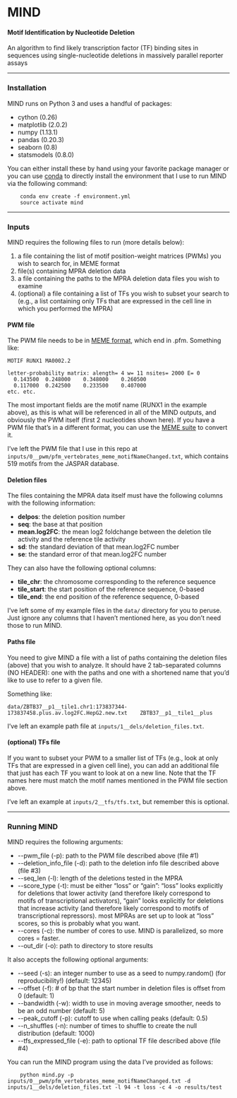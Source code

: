 # MIND
#### Motif Identification by Nucleotide Deletion
An algorithm to find likely transcription factor (TF) binding sites in sequences using single-nucleotide deletions in massively parallel reporter assays

---------------------------------------------------------------------------------------------------
### Installation
MIND runs on Python 3 and uses a handful of packages:
- cython (0.26)
- matplotlib (2.0.2)
- numpy (1.13.1)
- pandas (0.20.3)
- seaborn (0.8)
- statsmodels (0.8.0)

You can either install these by hand using your favorite package manager or you can use [conda](https://conda.io/docs/user-guide/getting-started.html) to directly install the environment that I use to run MIND via the following command:
```
	conda env create -f environment.yml
	source activate mind
```

---------------------------------------------------------------------------------------------------
### Inputs
MIND requires the following files to run (more details below):
1. a file containing the list of motif position-weight matrices (PWMs) you wish to search for, in MEME format
2. file(s) containing MPRA deletion data
3. a file containing the paths to the MPRA deletion data files you wish to examine
4. (optional) a file containing a list of TFs you wish to subset your search to (e.g., a list containing only TFs that are expressed in the cell line in which you performed the MPRA)

#### PWM file
The PWM file needs to be in [MEME format](http://web.mit.edu/meme_v4.11.4/share/doc/meme-format.html), which end in .pfm. Something like:
```
MOTIF RUNX1	MA0002.2

letter-probability matrix: alength= 4 w= 11 nsites= 2000 E= 0
  0.143500	0.248000	0.348000	0.260500
  0.117000	0.242500	0.233500	0.407000
etc. etc.
```
The most important fields are the motif name (RUNX1 in the example above), as this is what will be referenced in all of the MIND outputs, and obviously the PWM itself (first 2 nucleotides shown here). If you have a PWM file that’s in a different format, you can use the [MEME suite](http://web.mit.edu/meme_v4.11.4/share/doc/motif_conversion.html) to convert it.

I’ve left the PWM file that I use in this repo at `inputs/0__pwm/pfm_vertebrates_meme_motifNameChanged.txt`, which contains 519 motifs from the JASPAR database.

#### Deletion files

The files containing the MPRA data itself must have the following columns with the following information:
- **delpos**: the deletion position number
- **seq**: the base at that position
- **mean.log2FC**: the mean log2 foldchange between the deletion tile activity and the reference tile activity
- **sd**: the standard deviation of that mean.log2FC number
- **se**: the standard error of that mean.log2FC number

They can also have the following optional columns:
- **tile_chr**: the chromosome corresponding to the reference sequence
- **tile_start**: the start position of the reference sequence, 0-based
- **tile_end**: the end position of the reference sequence, 0-based

I’ve left some of my example files in the `data/` directory for you to peruse. Just ignore any columns that I haven’t mentioned here, as you don’t need those to run MIND.

#### Paths file

You need to give MIND a file with a list of paths containing the deletion files (above) that you wish to analyze. It should have 2 tab-separated columns (NO HEADER): one with the paths and one with a shortened name that you’d like to use to refer to a given file.

Something like:
```
data/ZBTB37__p1__tile1.chr1:173837344-173837458.plus.av.log2FC.HepG2.new.txt	ZBTB37__p1__tile1__plus
```

I’ve left an example path file at `inputs/1__dels/deletion_files.txt`.

#### (optional) TFs file

If you want to subset your PWM to a smaller list of TFs (e.g., look at only TFs that are expressed in a given cell line), you can add an additional file that just has each TF you want to look at on a new line. Note that the TF names here must match the motif names mentioned in the PWM file section above.

I’ve left an example at `inputs/2__tfs/tfs.txt`, but remember this is optional.

---------------------------------------------------------------------------------------------------
### Running MIND
MIND requires the following arguments:
- --pwm_file (-p): path to the PWM file described above (file #1)
- --deletion_info_file (-d): path to the deletion info file described above (file #3)
- --seq_len (-l): length of the deletions tested in the MPRA
- --score_type (-t): must be either “loss” or “gain”: “loss” looks explicitly for deletions that lower activity (and therefore likely correspond to motifs of transcriptional activators), “gain” looks explicitly for deletions that increase activity (and therefore likely correspond to motifs of transcriptional repressors). most MPRAs are set up to look at “loss” scores, so this is probably what you want.
- --cores (-c): the number of cores to use. MIND is parallelized, so more cores = faster.
- --out_dir (-o): path to directory to store results

It also accepts the following optional arguments:
- --seed (-s): an integer number to use as a seed to numpy.random() (for reproducibility!) (default: 12345)
- --offset (-f): # of bp that the start number in deletion files is offset from 0 (default: 1)
- --bandwidth (-w): width to use in moving average smoother, needs to be an odd number (default: 5)
- --peak_cutoff (-p): cutoff to use when calling peaks (default: 0.5)
- --n_shuffles (-n): number of times to shuffle to create the null distribution (default: 1000)
- --tfs_expressed_file (-e): path to optional TF file described above (file #4)

You can run the MIND program using the data I’ve provided as follows:
```
	python mind.py -p inputs/0__pwm/pfm_vertebrates_meme_motifNameChanged.txt -d inputs/1__dels/deletion_files.txt -l 94 -t loss -c 4 -o results/test
```

